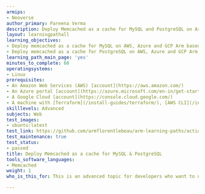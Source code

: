 ```yaml
---
armips:
- Neoverse
author_primary: Pareena Verma
description: Deploy Memcached as a cache for MySQL and PostgreSQL on Arm servers
layout: learningpathall
learning_objectives:
- Deploy memcached as a cache for MySQL on AWS, Azure and GCP Arm based Instance
- Deploy memcached as a cache for PostgreSQL on AWS, Azure and GCP Arm based Instance
learning_path_main_page: 'yes'
minutes_to_complete: 60
operatingsystems:
- Linux
prerequisites:
- An Amazon Web Services (AWS) [account](https://aws.amazon.com/)
- An Azure portal [account](https://azure.microsoft.com/en-in/get-started/azure-portal)
- A Google Cloud [account](https://console.cloud.google.com/)
- A machine with [Terraform](/install-guides/terraform/), [AWS CLI](/install-guides/aws-cli), [Google Cloud CLI](/install-guides/gcloud), [Azure CLI](/install-guides/azure-cli), [AWS IAM authenticator](https://docs.aws.amazon.com/eks/latest/userguide/install-aws-iam-authenticator.html), and [Ansible](/install-guides/ansible/) installed
skilllevels: Advanced
subjects: Web
test_images:
- ubuntu:latest
test_link: https://github.com/armflorentlebeau/arm-learning-paths/actions/runs/4312122327
test_maintenance: true
test_status:
- passed
title: Deploy Memcached as a cache for MySQL & PostgreSQL
tools_software_languages:
- Memcached
weight: 1
who_is_this_for: This is an advanced topic for developers who want to use memcached as their in-memory key-value store.

---
```

